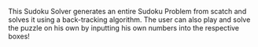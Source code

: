 This Sudoku Solver generates an entire Sudoku Problem from scatch and solves it using a back-tracking algorithm. 
The user can also play and solve the puzzle on his own by inputting his own numbers into the respective boxes!
